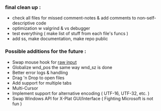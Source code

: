 ### final clean up :
- check all files for missed comment-notes & add comments to non-self-descriptive code
- optimization w valgrind & vs debugger
- test everything ( make list of stuff from each file's funcs )
- add ss, make documentation, make repo public

### Possible additions for the future :
- Swap mouse hook for [raw input](https://learn.microsoft.com/en-us/windows/win32/inputdev/raw-input)
- Globalize wnd_pos the same way wnd_sz is done
- Better error logs & handling
- Drag 'n Drop to open files
- Add support for multiple tabs
- Multi-Cursor
- Implement support for alternative encoding ( UTF-16, UTF-32, etc. )
- Swap Windows API for X-Plat GUI/Interface ( Fighting Microsoft is not fun )